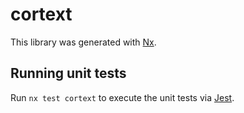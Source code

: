 # cortext

This library was generated with [Nx](https://nx.dev).

## Running unit tests

Run `nx test cortext` to execute the unit tests via [Jest](https://jestjs.io).
